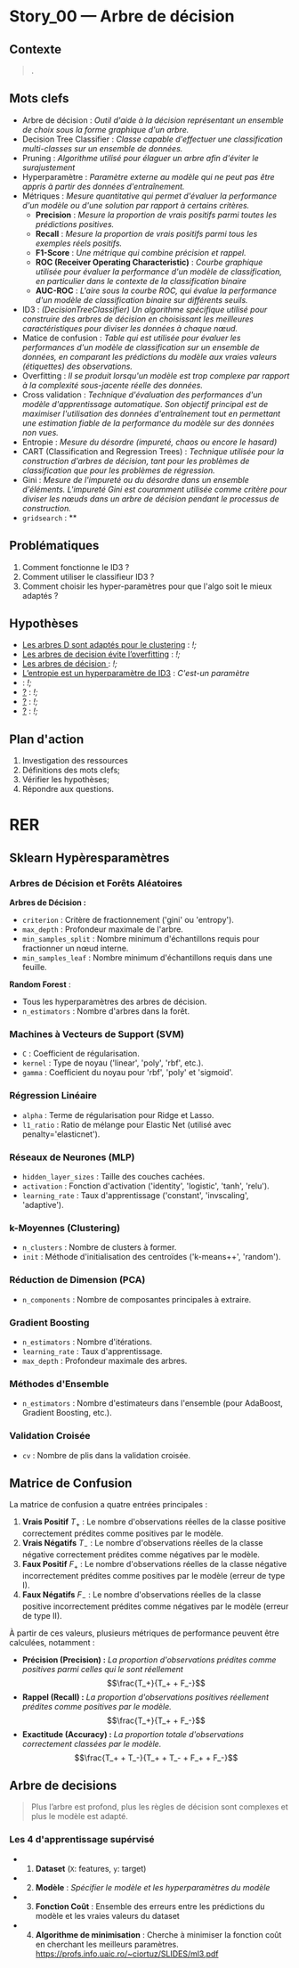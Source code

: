 <link rel="stylesheet" href="../../stylesheet.css">

# Story_00 — Arbre de décision

## Contexte
> .

## Mots clefs
- <def-of>Arbre de décision</def-of> : *Outil d'aide à la décision représentant un ensemble de choix sous la forme graphique d'un arbre.*
- <def-of>Decision Tree Classifier</def-of> : *Classe capable d'effectuer une classification multi-classes sur un ensemble de données.*
- <def-of>Pruning</def-of> : *Algorithme utilisé pour élaguer un arbre afin d'éviter le surajustement*
- <def-of>Hyperparamètre</def-of> : *Paramètre externe au modèle qui ne peut pas être appris à partir des données d'entraînement.*
- <def-of>Métriques</def-of> : *Mesure quantitative qui permet d'évaluer la performance d'un modèle ou d'une solution par rapport à certains critères.*
    - **Precision** : *Mesure la proportion de vrais positifs parmi toutes les prédictions positives.*
    - **Recall** : *Mesure la proportion de vrais positifs parmi tous les exemples réels positifs.*
    - **F1-Score** : *Une métrique qui combine précision et rappel.*
    - **ROC (Receiver Operating Characteristic)** : *Courbe graphique utilisée pour évaluer la performance d'un modèle de classification, en particulier dans le contexte de la classification binaire*
    - **AUC-ROC** : *L'aire sous la courbe ROC, qui évalue la performance d'un modèle de classification binaire sur différents seuils.*
- <def-of>ID3</def-of> : *(DecisionTreeClassifier) Un algorithme spécifique utilisé pour construire des arbres de décision en choisissant les meilleures caractéristiques pour diviser les données à chaque nœud.*
- <def-of>Matice de confusion</def-of> : *Table qui est utilisée pour évaluer les performances d'un modèle de classification sur un ensemble de données, en comparant les prédictions du modèle aux vraies valeurs (étiquettes) des observations.*
- <def-of>Overfitting</def-of> : *Il se produit lorsqu'un modèle est trop complexe par rapport à la complexité sous-jacente réelle des données.*
- <def-of>Cross validation</def-of> : *Technique d'évaluation des performances d'un modèle d'apprentissage automatique. Son objectif principal est de maximiser l'utilisation des données d'entraînement tout en permettant une estimation fiable de la performance du modèle sur des données non vues.*
- <def-of>Entropie</def-of> : *Mesure du désordre (impureté, chaos ou encore le hasard)*
- <def-of>CART (Classification and Regression Trees)</def-of> : *Technique utilisée pour la construction d'arbres de décision, tant pour les problèmes de classification que pour les problèmes de régression.*
- <def-of>Gini</def-of> : *Mesure de l'impureté ou du désordre dans un ensemble d'éléments. L'impureté Gini est couramment utilisée comme critère pour diviser les nœuds dans un arbre de décision pendant le processus de construction.*
- <def-of>`gridsearch`</def-of> : **

## Problématiques
1. Comment fonctionne le ID3 ?
1. Comment utiliser le classifieur ID3 ?
1. Comment choisir les hyper-paramètres pour que l'algo soit le mieux adaptés ?

## Hypothèses
- <u>Les arbres D sont adaptés pour le clustering</u> <h-t/> : *!;*
- <u>Les arbres de decision évite l’overfitting</u> <h-t/> : *!;*
- <u>Les arbres de décision </u> <h-t/> : *!;*
- <u>L’entropie est un hyperparamètre de ID3</u> <h-f/> : *C'est-un paramètre*
- <u></u> <h-t/> : *!;*
- <u>?</u> <h-t/> : *!;*
- <u>?</u> <h-t/> : *!;*
- <u>?</u> <h-t/> : *!;*

## Plan d'action
1. Investigation des ressources
6. Définitions des mots clefs;
7. Vérifier les hypothèses;
8. Répondre aux questions.

# RER

## Sklearn Hypèresparamètres

### Arbres de Décision et Forêts Aléatoires

**Arbres de Décision :**
- `criterion` : Critère de fractionnement ('gini' ou 'entropy').
- `max_depth` : Profondeur maximale de l'arbre.
- `min_samples_split` : Nombre minimum d'échantillons requis pour fractionner un nœud interne.
- `min_samples_leaf` : Nombre minimum d'échantillons requis dans une feuille.

**Random Forest** :
- Tous les hyperparamètres des arbres de décision.
- `n_estimators` : Nombre d'arbres dans la forêt.

### Machines à Vecteurs de Support (SVM)
- `C` : Coefficient de régularisation.
- `kernel` : Type de noyau ('linear', 'poly', 'rbf', etc.).
- `gamma` : Coefficient du noyau pour 'rbf', 'poly' et 'sigmoid'.

### Régression Linéaire
- `alpha` : Terme de régularisation pour Ridge et Lasso.
- `l1_ratio` : Ratio de mélange pour Elastic Net (utilisé avec penalty='elasticnet').

### Réseaux de Neurones (MLP)
- `hidden_layer_sizes` : Taille des couches cachées.
- `activation` : Fonction d'activation ('identity', 'logistic', 'tanh', 'relu').
- `learning_rate` : Taux d'apprentissage ('constant', 'invscaling', 'adaptive').

### k-Moyennes (Clustering)
- `n_clusters` : Nombre de clusters à former.
- `init` : Méthode d'initialisation des centroïdes ('k-means++', 'random').

### Réduction de Dimension (PCA)
- `n_components` : Nombre de composantes principales à extraire.

### Gradient Boosting
- `n_estimators` : Nombre d'itérations.
- `learning_rate` : Taux d'apprentissage.
- `max_depth` : Profondeur maximale des arbres.

### Méthodes d'Ensemble
- `n_estimators` : Nombre d'estimateurs dans l'ensemble (pour AdaBoost, Gradient Boosting, etc.).

### Validation Croisée
- `cv` : Nombre de plis dans la validation croisée.


## Matrice de Confusion

La matrice de confusion a quatre entrées principales :
1. **Vrais Positif** $T_+$ : Le nombre d'observations réelles de la classe positive correctement prédites comme positives par le modèle.
1. **Vrais Négatifs** $T_-$ : Le nombre d'observations réelles de la classe négative correctement prédites comme négatives par le modèle.
1. **Faux Positif** $F_+$ : Le nombre d'observations réelles de la classe négative incorrectement prédites comme positives par le modèle (erreur de type I).
1. **Faux Négatifs** $F_-$ : Le nombre d'observations réelles de la classe positive incorrectement prédites comme négatives par le modèle (erreur de type II).

À partir de ces valeurs, plusieurs métriques de performance peuvent être calculées, notamment :
- **Précision (Precision) :** *La proportion d'observations prédites comme positives parmi celles qui le sont réellement* $$\frac{T_+}{T_+ + F_-}$$
- **Rappel (Recall) :** *La proportion d'observations positives réellement prédites comme positives par le modèle.* $$\frac{T_+}{T_+ + F_-}$$
- **Exactitude (Accuracy) :** *La proportion totale d'observations correctement classées par le modèle.* $$\frac{T_+ + T_-}{T_+ + T_- + F_+ + F_-}$$

## Arbre de decisions
> Plus l’arbre est profond, plus les règles de décision sont complexes et plus le modèle est adapté.

### Les 4 d'apprentissage supérvisé
- 1. **Dataset** (`X`: features, `y`: target)
- 2. **Modèle** : *Spécifier le modèle et les hyperparamètres du modèle*
- 3. **Fonction Coût** : Ensemble des erreurs entre les prédictions du modèle et les vraies valeurs du dataset
- 4. **Algorithme de minimisation** : Cherche à minimiser la fonction coût en cherchant les meilleurs paramètres.
https://profs.info.uaic.ro/~ciortuz/SLIDES/ml3.pdf